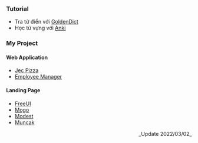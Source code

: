 ### Tutorial
- Tra từ điển với [GoldenDict](https://github.com/mtp0881/goldendict_ja_en_vi)
- Học từ vựng với [Anki](https://github.com/mtp0881/anki_ja_vi)
### My Project
#### Web Application
- [Jec Pizza](https://jecpizza20220130120227.azurewebsites.net)
- [Employee Manager](https://jecemployeemanager.000webhostapp.com/login.php)
#### Landing Page
- [FreeUI](https://free-ui.vercel.app/)
- [Mogo](https://mogo-landing-page.vercel.app)
- [Modest](https://mtp0881.github.io/modest-website-1/)
- [Muncak](https://mtp0881.github.io/muncak-website-01/)
<p dir='rtl'>_Update 2022/03/02_</p>
